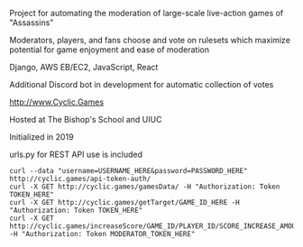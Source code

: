 Project for automating the moderation of large-scale live-action games of "Assassins"

Moderators, players, and fans choose and vote on rulesets which maximize potential for game enjoyment and ease of moderation

Django, AWS EB/EC2, JavaScript, React

Additional Discord bot in development for automatic collection of votes

http://www.Cyclic.Games

Hosted at The Bishop's School and UIUC

Initialized in 2019

urls.py for REST API use is included

```
curl --data "username=USERNAME_HERE&password=PASSWORD_HERE" http://cyclic.games/api-token-auth/
curl -X GET http://cyclic.games/gamesData/ -H "Authorization: Token TOKEN_HERE"
curl -X GET http://cyclic.games/getTarget/GAME_ID_HERE -H "Authorization: Token TOKEN_HERE"
curl -X GET http://cyclic.games/increaseScore/GAME_ID/PLAYER_ID/SCORE_INCREASE_AMOUNT -H "Authorization: Token MODERATOR_TOKEN_HERE"
```
